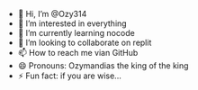 - 👋 Hi, I’m @Ozy314
- 👀 I’m interested in everything
- 🌱 I’m currently learning nocode
- 💞️ I’m looking to collaborate on replit
- 📫 How to reach me vian GitHub
- 😄 Pronouns: Ozymandias the king of the king
- ⚡ Fun fact: if you are wise...

<!---
Ozy314/Ozy314 is a ✨ special ✨ repository because its `README.md` (this file) appears on your GitHub profile.
You can click the Preview link to take a look at your changes.
--->
